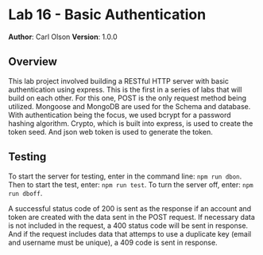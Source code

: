 # Lab 16 - Basic Authentication
**Author**: Carl Olson
**Version**: 1.0.0

## Overview
This lab project involved building a RESTful HTTP server with basic authentication using express. This is the first in a series of labs that will build on each other. For this one, POST is the only request method being utilized. Mongoose and MongoDB are used for the Schema and database. With authentication being the focus, we used bcrypt for a password hashing algorithm. Crypto, which is built into express, is used to create the token seed. And json web token is used to generate the token. 

## Testing
To start the server for testing, enter in the command line: ```npm run dbon```. Then to start the test, enter: ```npm run test```. To turn the server off, enter: ```npm run dboff```.

A successful status code of 200 is sent as the response if an account and token are created with the data sent in the POST request. If necessary data is not included in the request, a 400 status code will be sent in response. And if the request includes data that attemps to use a duplicate key (email and username must be unique), a 409 code is sent in response. 